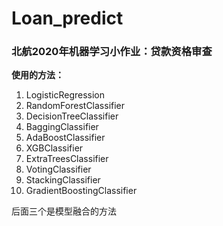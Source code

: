 # Loan_predict
### 北航2020年机器学习小作业：贷款资格审查

**使用的方法：**
1. LogisticRegression
2. RandomForestClassifier
3. DecisionTreeClassifier
4. BaggingClassifier
5. AdaBoostClassifier
6. XGBClassifier
7. ExtraTreesClassifier
8. VotingClassifier
9. StackingClassifier
10. GradientBoostingClassifier  


后面三个是模型融合的方法
